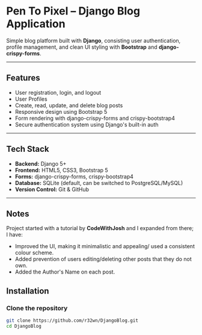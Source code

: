 # Pen To Pixel – Django Blog Application

Simple blog platform built with **Django**, consisting user authentication, profile management, and clean UI styling with **Bootstrap** and **django-crispy-forms**.

---

## Features

- User registration, login, and logout
- User Profiles
- Create, read, update, and delete blog posts
- Responsive design using Bootstrap 5
- Form rendering with django-crispy-forms and crispy-bootstrap4
- Secure authentication system using Django's built-in auth

---

## Tech Stack

- **Backend:** Django 5+
- **Frontend:** HTML5, CSS3, Bootstrap 5
- **Forms:** django-crispy-forms, crispy-bootstrap4
- **Database:** SQLite (default, can be switched to PostgreSQL/MySQL)
- **Version Control:** Git & GitHub

---
## Notes

Project started with a tutorial by **CodeWithJosh** and I expanded from there; I have:

- Improved the UI, making it minimalistic and appealing/ used a consistent colour scheme.
- Added prevention of users editing/deleting other posts that they do not own.
- Added the Author's Name on each post.

## Installation

### Clone the repository
```bash
git clone https://github.com/r32wn/DjangoBlog.git
cd DjangoBlog